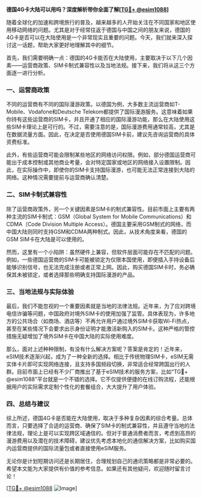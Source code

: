**德国4G卡大陆可以用吗？深度解析带你全面了解[[TG💪+ @esim1088](https://t.me/s/esim1088)]**

随着全球化的加速和跨境旅行的普及，越来越多的人开始关注在不同国家和地区使用移动网络的问题。尤其是对于经常往返于德国与中国之间的朋友来说，德国的4G卡是否可以在大陆使用是一个非常现实且重要的问题。今天，我们就来深入探讨这一话题，帮助大家更好地理解其中的细节。

首先，我们需要明确一点：德国的4G卡能否在大陆使用，主要取决于以下几个因素——运营商政策、SIM卡制式兼容性以及当地法规。接下来，我们将从这三个方面逐一进行分析。

### **一、运营商政策**

不同的运营商有不同的国际漫游政策。以德国为例，大多数主流运营商如T-Mobile、Vodafone和Deutsche Telekom都提供了国际漫游服务。这意味着如果你持有这些运营商的SIM卡，并且开通了相应的国际漫游功能，那么在大陆使用这些SIM卡理论上是可行的。不过，需要注意的是，国际漫游费用通常较高，尤其是在数据流量方面。因此，在决定是否使用德国SIM卡前，建议先咨询运营商的具体资费标准。

此外，有些运营商可能会限制某些地区的网络访问权限。例如，部分德国运营商可能出于成本控制或其他商业考量，会对特定国家或地区的网络接入设置限制。因此，在实际操作中，即使你的SIM卡支持国际漫游，也可能无法正常连接到大陆的网络。这种情况需要提前与运营商确认清楚。

### **二、SIM卡制式兼容性**

除了运营商政策外，另一个关键因素是SIM卡的制式兼容性。目前市面上主要有两种主流的SIM卡制式：GSM（Global System for Mobile Communications）和CDMA（Code Division Multiple Access）。德国主要采用GSM制式的网络，而中国大陆则同时支持GSM和CDMA两种制式。因此，从技术角度来看，德国的GSM SIM卡在大陆是可以使用的。

然而，这里有一个小陷阱：虽然硬件上兼容，但软件层面可能存在不匹配的问题。例如，一些德国运营商的SIM卡可能被锁定为仅限本国使用，即便插入手持设备后能够识别信号，也无法完成注册或者正常上网。因此，购买德国SIM卡时，务必确保其未被锁定，或者选择那些明确支持国际漫游的产品。

### **三、当地法规与实际体验**

最后，我们不能忽视的一个重要因素就是当地的法律法规。近年来，为了应对跨境电信诈骗等问题，中国政府对境外SIM卡的使用加强了监管。具体表现为，许多地方的公共场合（如商场、酒店等）不再允许用户通过境外SIM卡获取Wi-Fi热点，甚至在某些情况下会要求出示身份证明才能激活新购入的SIM卡。这种严格的管控措施无疑增加了境外SIM卡在中国大陆的实际使用难度。

那么，面对上述种种限制，有没有什么解决方案呢？答案是肯定的！近年来，eSIM技术逐渐兴起，成为了一种全新的选择。相比于传统物理SIM卡，eSIM无需实体卡片即可实现网络连接，且支持多国频段切换，非常适合经常跨国出行的人群。目前市面上已经有不少厂商推出了基于eSIM技术的服务方案，比如“TG💪+ @esim1088”平台就是一个不错的选择。它不仅提供便捷的在线订购流程，还能根据用户的实际需求定制个性化的套餐组合，大大提升了用户体验。

### **四、总结与建议**

综上所述，德国4G卡是否能在大陆使用，取决于多种复杂因素的综合考量。总体而言，只要选择了合适的运营商、确保了SIM卡的制式兼容性，并且遵守当地的法律法规，理论上是可以实现跨区域通信的。但对于普通消费者而言，考虑到高昂的漫游费用以及潜在的技术障碍，建议优先考虑本地化的通信解决方案，比如购买国内运营商提供的国际流量包或者直接使用eSIM服务。

无论你是计划短期访问还是长期居住，合理规划自己的通讯策略都是非常必要的。希望本文能为大家提供有价值的参考信息。如果还有其他疑问，欢迎随时留言讨论！

[[TG💪+ @esim1088](https://t.me/s/esim1088) ![Image](https://i.postimg.cc/4NQfJmqS/Snipaste-2025-05-13-00-14-12.png)]